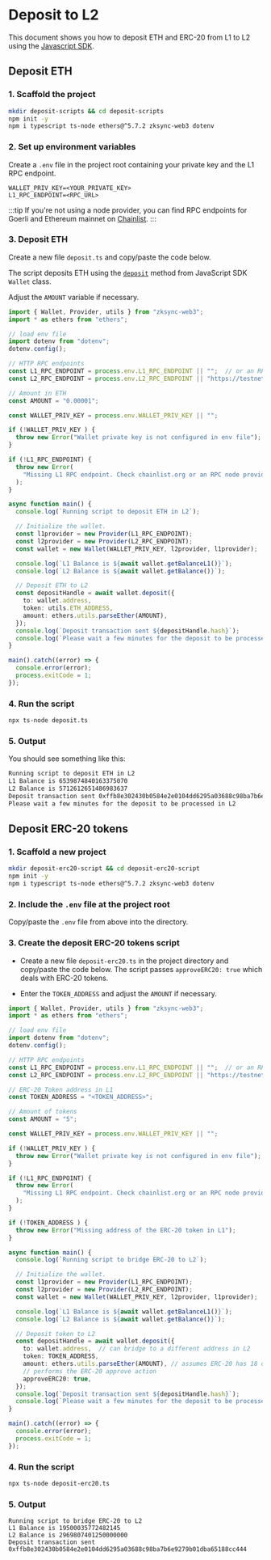 # Deposit to L2

This document shows you how to deposit ETH and ERC-20 from L1 to L2 using the [Javascript SDK](../../api/js/README.md). 

## Deposit ETH

### 1. Scaffold the project

```sh
mkdir deposit-scripts && cd deposit-scripts
npm init -y 
npm i typescript ts-node ethers@^5.7.2 zksync-web3 dotenv
```

### 2. Set up environment variables

Create a `.env` file in the project root containing your private key and the L1 RPC endpoint.

```text
WALLET_PRIV_KEY=<YOUR_PRIVATE_KEY>
L1_RPC_ENDPOINT=<RPC_URL>
```
:::tip
If you're not using a node provider, you can find RPC endpoints for Goerli and Ethereum mainnet on [Chainlist](https://chainlist.org/). 
:::

### 3. Deposit ETH

Create a new file `deposit.ts` and copy/paste the code below. 

The script deposits ETH using the [`deposit`](../../api/js/getting-started.md#depositing-funds) method from JavaScript SDK `Wallet` class.

Adjust the `AMOUNT` variable if necessary.

```ts
import { Wallet, Provider, utils } from "zksync-web3";
import * as ethers from "ethers";

// load env file
import dotenv from "dotenv";
dotenv.config();

// HTTP RPC endpoints
const L1_RPC_ENDPOINT = process.env.L1_RPC_ENDPOINT || "";  // or an RPC endpoint from Infura/Chainstack/QuickNode/etc.
const L2_RPC_ENDPOINT = process.env.L2_RPC_ENDPOINT || "https://testnet.era.zksync.dev"; // or the zkSync Era mainnet 

// Amount in ETH
const AMOUNT = "0.00001";

const WALLET_PRIV_KEY = process.env.WALLET_PRIV_KEY || "";

if (!WALLET_PRIV_KEY ) {
  throw new Error("Wallet private key is not configured in env file");
}

if (!L1_RPC_ENDPOINT) {
  throw new Error(
    "Missing L1 RPC endpoint. Check chainlist.org or an RPC node provider"
  );
}

async function main() {
  console.log(`Running script to deposit ETH in L2`);

  // Initialize the wallet.
  const l1provider = new Provider(L1_RPC_ENDPOINT);
  const l2provider = new Provider(L2_RPC_ENDPOINT);
  const wallet = new Wallet(WALLET_PRIV_KEY, l2provider, l1provider);

  console.log(`L1 Balance is ${await wallet.getBalanceL1()}`);
  console.log(`L2 Balance is ${await wallet.getBalance()}`);

  // Deposit ETH to L2
  const depositHandle = await wallet.deposit({
    to: wallet.address,
    token: utils.ETH_ADDRESS,
    amount: ethers.utils.parseEther(AMOUNT),
  });
  console.log(`Deposit transaction sent ${depositHandle.hash}`);
  console.log(`Please wait a few minutes for the deposit to be processed in L2`);
}

main().catch((error) => {
  console.error(error);
  process.exitCode = 1;
});
```

### 4. Run the script

```sh
npx ts-node deposit.ts
```

### 5. Output

You should see something like this:

```txt
Running script to deposit ETH in L2
L1 Balance is 6539874840163375070
L2 Balance is 5712612651486983637
Deposit transaction sent 0xffb8e302430b0584e2e0104dd6295a03688c98ba7b6e9279b01dba65188cc444
Please wait a few minutes for the deposit to be processed in L2
```

## Deposit ERC-20 tokens

### 1. Scaffold a new project

```sh
mkdir deposit-erc20-script && cd deposit-erc20-script
npm init -y 
npm i typescript ts-node ethers@^5.7.2 zksync-web3 dotenv
```

### 2. Include the `.env` file at the project root

Copy/paste the `.env` file from above into the directory.

### 3. Create the deposit ERC-20 tokens script

- Create a new file `deposit-erc20.ts` in the project directory and copy/paste the code below. The script passes `approveERC20: true` which deals with ERC-20 tokens.

- Enter the `TOKEN_ADDRESS` and adjust the `AMOUNT` if necessary.

```ts
import { Wallet, Provider, utils } from "zksync-web3";
import * as ethers from "ethers";

// load env file
import dotenv from "dotenv";
dotenv.config();

// HTTP RPC endpoints
const L1_RPC_ENDPOINT = process.env.L1_RPC_ENDPOINT || "";  // or an RPC endpoint from Infura/Chainstack/QuickNode/etc.
const L2_RPC_ENDPOINT = process.env.L2_RPC_ENDPOINT || "https://testnet.era.zksync.dev"; // or the zkSync Era mainnet 

// ERC-20 Token address in L1
const TOKEN_ADDRESS = "<TOKEN_ADDRESS>";

// Amount of tokens 
const AMOUNT = "5";

const WALLET_PRIV_KEY = process.env.WALLET_PRIV_KEY || "";

if (!WALLET_PRIV_KEY ) {
  throw new Error("Wallet private key is not configured in env file");
}

if (!L1_RPC_ENDPOINT) {
  throw new Error(
    "Missing L1 RPC endpoint. Check chainlist.org or an RPC node provider"
  );
}

if (!TOKEN_ADDRESS ) {
  throw new Error("Missing address of the ERC-20 token in L1");
}

async function main() {
  console.log(`Running script to bridge ERC-20 to L2`);

  // Initialize the wallet.
  const l1provider = new Provider(L1_RPC_ENDPOINT);
  const l2provider = new Provider(L2_RPC_ENDPOINT);
  const wallet = new Wallet(WALLET_PRIV_KEY, l2provider, l1provider);

  console.log(`L1 Balance is ${await wallet.getBalanceL1()}`);
  console.log(`L2 Balance is ${await wallet.getBalance()}`);

  // Deposit token to L2
  const depositHandle = await wallet.deposit({
    to: wallet.address,  // can bridge to a different address in L2
    token: TOKEN_ADDRESS,
    amount: ethers.utils.parseEther(AMOUNT), // assumes ERC-20 has 18 decimals
    // performs the ERC-20 approve action
    approveERC20: true,
  });
  console.log(`Deposit transaction sent ${depositHandle.hash}`);
  console.log(`Please wait a few minutes for the deposit to be processed in L2`);
}

main().catch((error) => {
  console.error(error);
  process.exitCode = 1;
});
```

### 4. Run the script

```sh
npx ts-node deposit-erc20.ts
```

### 5. Output

```text
Running script to bridge ERC-20 to L2
L1 Balance is 19500035772482145
L2 Balance is 2969807401250000000
Deposit transaction sent 0xffb8e302430b0584e2e0104dd6295a03688c98ba7b6e9279b01dba65188cc444
```
